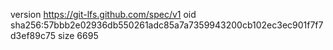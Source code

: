 version https://git-lfs.github.com/spec/v1
oid sha256:57bbb2e02936db550261adc85a7a7359943200cb102ec3ec901f7f7d3ef89c75
size 6695
